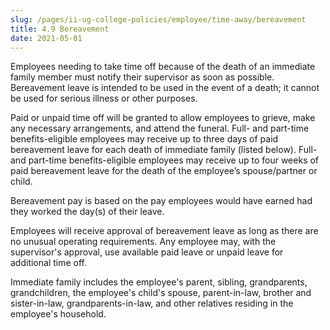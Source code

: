 ```yaml
---
slug: /pages/ii-ug-college-policies/employee/time-away/bereavement
title: 4.9 Bereavement
date: 2021-05-01
---
```

Employees needing to take time off because of the death of an immediate family member must notify their supervisor as soon as possible. Bereavement leave is intended to be used in the event of a death; it cannot be used for serious illness or other purposes.

Paid or unpaid time off will be granted to allow employees to grieve, make any necessary arrangements, and attend the funeral. Full- and part-time benefits-eligible employees may receive up to three days of paid bereavement leave for each death of immediate family (listed below). Full- and part-time benefits-eligible employees may receive up to four weeks of paid bereavement leave for the death of the employee’s spouse/partner or child.

Bereavement pay is based on the pay employees would have earned had they worked the day(s) of their leave.

Employees will receive approval of bereavement leave as long as there are no unusual operating requirements. Any employee may, with the supervisor's approval, use available paid leave or unpaid leave for additional time off.

Immediate family includes the employee's parent, sibling, grandparents, grandchildren, the employee's child's spouse, parent-in-law, brother and sister-in-law, grandparents-in-law, and other relatives residing in the employee's household.